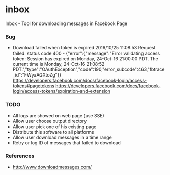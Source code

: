 # inbox
Inbox - Tool for downloading messages in Facebook Page


### Bug
- Download failed when token is expired
2016/10/25 11:08:53 Request failed: status code 400 - {"error":{"message":"Error validating access token: Session has expired on Monday, 24-Oct-16 21:00:00 PDT. The current time is Monday, 24-Oct-16 21:08:52 PDT.","type":"OAuthException","code":190,"error_subcode":463,"fbtrace_id":"FWyaAGXtoZg"}}
https://developers.facebook.com/docs/facebook-login/access-tokens#pagetokens
https://developers.facebook.com/docs/facebook-login/access-tokens/expiration-and-extension


### TODO
- All logs are showed on web page (use SSE)
- Allow user choose output directory
- Allow user pick one of his existing page
- Distribute this software to all platforms
- Allow user download messages in a time range
- Retry or log ID of messages that failed to download

### References
- http://www.downloadmessages.com/
